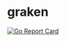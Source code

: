# graken

[![Go Report Card](https://goreportcard.com/badge/github.com/storkvist/graken)](https://goreportcard.com/report/github.com/storkvist/graken)
